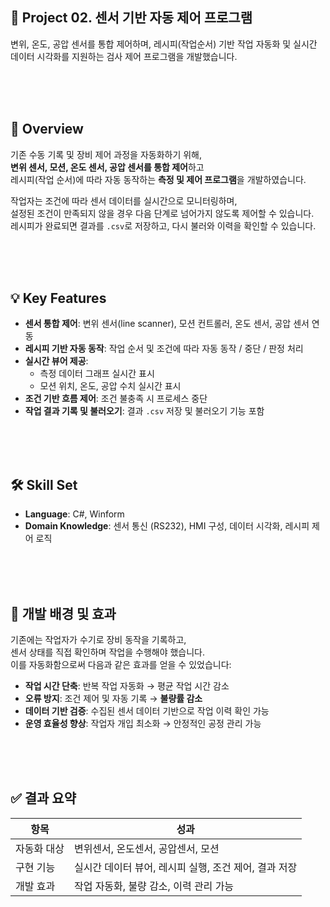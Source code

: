 ## 📌 Project 02. 센서 기반 자동 제어 프로그램
변위, 온도, 공압 센서를 통합 제어하며, 
레시피(작업순서) 기반 작업 자동화 및 실시간 데이터 시각화를 지원하는 검사 제어 프로그램을 개발했습니다.  

<br><br><br>

## 🧭 Overview

기존 수동 기록 및 장비 제어 과정을 자동화하기 위해,  
**변위 센서, 모션, 온도 센서, 공압 센서를 통합 제어**하고  
레시피(작업 순서)에 따라 자동 동작하는 **측정 및 제어 프로그램**을 개발하였습니다.

작업자는 조건에 따라 센서 데이터를 실시간으로 모니터링하며,  
설정된 조건이 만족되지 않을 경우 다음 단계로 넘어가지 않도록 제어할 수 있습니다.  
레시피가 완료되면 결과를 `.csv`로 저장하고, 다시 불러와 이력을 확인할 수 있습니다.

<br><br><br>

## 💡 Key Features

- **센서 통합 제어**: 변위 센서(line scanner), 모션 컨트롤러, 온도 센서, 공압 센서 연동
- **레시피 기반 자동 동작**: 작업 순서 및 조건에 따라 자동 동작 / 중단 / 판정 처리
- **실시간 뷰어 제공**:
  - 측정 데이터 그래프 실시간 표시
  - 모션 위치, 온도, 공압 수치 실시간 표시
- **조건 기반 흐름 제어**: 조건 불충족 시 프로세스 중단
- **작업 결과 기록 및 불러오기**: 결과 `.csv` 저장 및 불러오기 기능 포함

<br><br><br>

## 🛠 Skill Set

- **Language**: C#, Winform  
- **Domain Knowledge**: 센서 통신 (RS232), HMI 구성, 데이터 시각화, 레시피 제어 로직

<br><br><br>

## 📄 개발 배경 및 효과

기존에는 작업자가 수기로 장비 동작을 기록하고,  
센서 상태를 직접 확인하며 작업을 수행해야 했습니다.  
이를 자동화함으로써 다음과 같은 효과를 얻을 수 있었습니다:

- **작업 시간 단축**: 반복 작업 자동화 → 평균 작업 시간 감소
- **오류 방지**: 조건 제어 및 자동 기록 → **불량률 감소**
- **데이터 기반 검증**: 수집된 센서 데이터 기반으로 작업 이력 확인 가능
- **운영 효율성 향상**: 작업자 개입 최소화 → 안정적인 공정 관리 가능

<br><br><br>

## ✅ 결과 요약

| 항목 | 성과 |
|------|------|
| 자동화 대상 | 변위센서, 온도센서, 공압센서, 모션 |
| 구현 기능 | 실시간 데이터 뷰어, 레시피 실행, 조건 제어, 결과 저장 |
| 개발 효과 | 작업 자동화, 불량 감소, 이력 관리 가능 |
